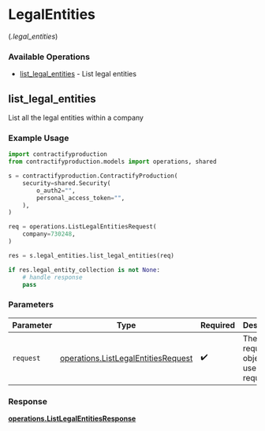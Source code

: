 # LegalEntities
(*.legal_entities*)

### Available Operations

* [list_legal_entities](#list_legal_entities) - List legal entities

## list_legal_entities

List all the legal entities within a company

### Example Usage

```python
import contractifyproduction
from contractifyproduction.models import operations, shared

s = contractifyproduction.ContractifyProduction(
    security=shared.Security(
        o_auth2="",
        personal_access_token="",
    ),
)

req = operations.ListLegalEntitiesRequest(
    company=730248,
)

res = s.legal_entities.list_legal_entities(req)

if res.legal_entity_collection is not None:
    # handle response
    pass
```

### Parameters

| Parameter                                                                                  | Type                                                                                       | Required                                                                                   | Description                                                                                |
| ------------------------------------------------------------------------------------------ | ------------------------------------------------------------------------------------------ | ------------------------------------------------------------------------------------------ | ------------------------------------------------------------------------------------------ |
| `request`                                                                                  | [operations.ListLegalEntitiesRequest](../../models/operations/listlegalentitiesrequest.md) | :heavy_check_mark:                                                                         | The request object to use for the request.                                                 |


### Response

**[operations.ListLegalEntitiesResponse](../../models/operations/listlegalentitiesresponse.md)**

